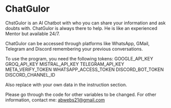 # ChatGulor
ChstGulor is an AI Chatbot with who you can share your information and ask doubts with. ChatGulor is always there to help. He is like an experienced Mentor but available 24/7. 

ChatGulor can be accessed through platforms like WhatsApp, GMail, Telegram and Discord remembering your previous conversations.

To use the program, you need the following tokens:
GOOGLE_API_KEY
GROQ_API_KEY
MISTRAL_API_KEY
TELEGRAM_API_KEY
META_VERIFY_TOKEN
WHATSAPP_ACCESS_TOKEN
DISCORD_BOT_TOKEN
DISCORD_CHANNEL_ID

Also replace with your own data in the instruction section.

Please go through the code for other variables to be changed.
For other information, contact me: abwebs21@gmail.com
